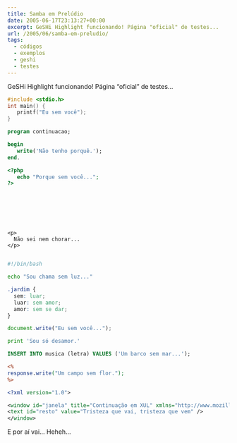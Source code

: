 ```yaml
---
title: Samba em Prelúdio
date: 2005-06-17T23:13:27+00:00
excerpt: GeSHi Highlight funcionando! Página "oficial" de testes...
url: /2005/06/samba-em-preludio/
tags:
  - códigos
  - exemplos
  - geshi
  - testes
---
```


GeSHi Highlight funcionando! Página “oficial” de testes…

```c
#include <stdio.h>
int main() {
   printf("Eu sem você");
}
```

```pascal
program continuacao;

begin
   write('Não tenho porquê.');
end.
```

```php
<?php
   echo "Porque sem você...";
?>
```

```html4strict






<p>
  Não sei nem chorar...
</p>


```

```bash
#!/bin/bash

echo "Sou chama sem luz..."
```

```css
.jardim {
  sem: luar;
  luar: sem amor;
  amor: sem se dar;
}
```

```javascript
document.write("Eu sem você...");
```

```python
print 'Sou só desamor.'
```

```sql
INSERT INTO musica (letra) VALUES ('Um barco sem mar...');
```

```asp
<%
response.write("Um campo sem flor.");
%>
```

```xml
<?xml version="1.0">

<window id="janela" title="Continuação em XUL" xmlns="http://www.mozilla.org/keymaster/gatekeeper/there.is.only.xul">
<text id="resto" value="Tristeza que vai, tristeza que vem" />
</window>
```

E por aí vai… Heheh…
